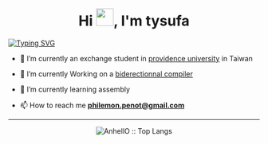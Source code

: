 <h1 align="center">Hi <img src="https://media.giphy.com/media/hvRJCLFzcasrR4ia7z/giphy.gif" width="35">, I'm tysufa</h1>

[![Typing SVG](https://readme-typing-svg.demolab.com?font=Fira+Code&pause=1000&center=true&width=435&lines=hello+world;core+dumped;lorem+ipsum)](https://git.io/typing-svg)

- 🔭 I’m currently an exchange student in [providence university](https://enpu.pu.edu.tw/) in Taiwan

- 🌱 I’m currently Working on a [biderectionnal compiler](https://github.com/tysufa/bidic)

- 🌱 I’m currently learning assembly 

- 📫 How to reach me **philemon.penot@gmail.com**


--- 

<p align="center"><img src="https://github-readme-stats.vercel.app/api/top-langs/?username=tysufa&langs_count=10&theme=tokyonight&layout=compact" alt="AnhellO :: Top Langs" /></p>
